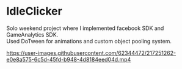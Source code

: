 # IdleClicker
Solo weekend project where I implemented facebook SDK and GameAnalytics SDK.<br>Used DoTween for animations and custom object pooling system.

https://user-images.githubusercontent.com/62344472/217251262-e0e8a575-6c5d-45fd-b948-4d8184eed04d.mp4

